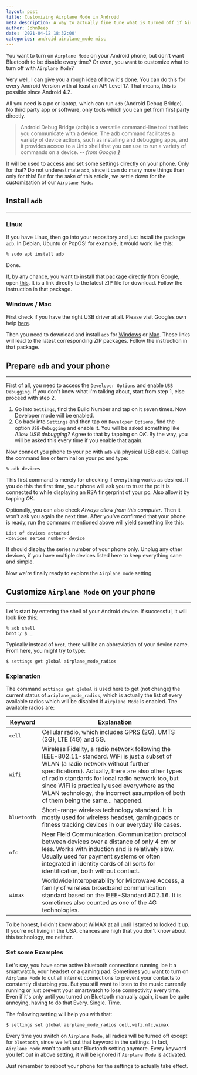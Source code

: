 ```yaml
---
layout: post
title: Customizing Airplane Mode in Android
meta_description: A way to actually fine tune what is turned off if Airplane Mode is activated 
author: JohnDeep
date: '2021-04-12 18:32:00'
categories: android airplane_mode misc
---
```

You want to turn on `Airplane Mode` on your Android phone, but don't want Bluetooth to be disable every time? Or even, you want to customize what to turn off with `Airplane Mode`?

Very well, I can give you a rough idea of how it's done. You can do this for every Android Version with at least an API Level 17. That means, this is possible since Android 4.2.

All you need is a pc or laptop, which can run `adb` (Android Debug Bridge). No third party app or software, only tools which you can get from first party directly.

> Android Debug Bridge (adb) is a versatile command-line tool that lets you communicate with a device. The adb command facilitates a variety of device actions, such as installing and debugging apps, and it provides access to a Unix shell that you can use to run a variety of commands on a device.
> -- <cite>from Google [1]</cite>

[1]: https://developer.android.com/studio/command-line/adb

It will be used to access and set some settings directly on your phone. Only for that? Do not underestimate `adb`, since it can do many more things than only for this! But for the sake of this article, we settle down for the customization of our `Airplane Mode`.

## Install `adb`
---

### Linux

If you have Linux, then go into your repository and just install the package `adb`. In Debian, Ubuntu or PopOS! for example, it would work like this:

```
% sudo apt install adb
```

Done.

If, by any chance, you want to install that package directly from Google, open [this](https://dl.google.com/android/repository/platform-tools-latest-linux.zip). It is a link directly to the latest ZIP file for download. Follow the instruction in that package.

### Windows / Mac

First check if you have the right USB driver at all. Please visit Googles own help [here](https://developer.android.com/studio/run/oem-usb.html).

Then you need to download and install `adb` for [Windows](https://dl.google.com/android/repository/platform-tools-latest-windows.zip) or [Mac](https://dl.google.com/android/repository/platform-tools-latest-darwin.zip). These links will lead to the latest corresponding ZIP packages. Follow the instruction in that package.


## Prepare `adb` and your phone
---

First of all, you need to access the `Developer Options` and enable `USB Debugging`. If you don't know what I'm talking about, start from step 1, else proceed with step 2.

1. Go into `Settings`, find the Build Number and tap on it seven times. Now  Developer mode will be enabled.
2. Go back into `Settings` and then tap on `Developer Options`, find the option `USB-Debugging` and enable it. You will be asked something like _Allow USB debugging?_ Agree to that by tapping on _OK_. By the way, you will be asked this every time if you enable that again.

Now connect you phone to your pc with `adb` via physical USB cable. Call up the command line or terminal on your pc and type:

```
% adb devices
```

This first command is merely for checking if everything works as desired. If you do this the first time, your phone will ask you to trust the pc it is connected to while displaying an RSA fingerprint of your pc. Also allow it by tapping _OK_.

Optionally, you can also check _Always allow from this computer_. Then it won't ask you again the next time. After you've confirmed that your phone is ready, run the command mentioned above will yield something like this:

```
List of devices attached
<devices series number>	device
```

It should display the series number of your phone only. Unplug any other devices, if you have multiple devices listed here to keep everything sane and simple.

Now we're finally ready to explore the `Airplane mode` setting.


## Customize `Airplane Mode` on your phone
---

Let's start by entering the shell of your Android device. If successful, it will look like this:

```
% adb shell
brot:/ $ _
```

Typically instead of `brot`, there will be an abbreviation of your device name. From here, you might try to type:

```
$ settings get global airplane_mode_radios
```

### Explanation

The command `settings get global` is used here to get (not change) the current status of `ariplane_mode_radios`, which is actually the list of every available radios which will be disabled if `Airplane Mode` is enabled. The available radios are:

| Keyword | Explanation |
| ------- | ----------- |
| `cell` | Cellular radio, which includes GPRS (2G), UMTS (3G), LTE (4G) and 5G. |
| `wifi` | Wireless Fidelity, a radio network following the IEEE-802.11-standard. WiFi is just a subset of WLAN (a radio network without further specifications). Actually, there are also other types of radio standards for local radio network too, but since WiFi is practically used everywhere as the WLAN technology, the incorrect assumption of both of them being the same... happened.
| `bluetooth` | Short-range wireless technology standard. It is mostly used for wireless headset, gaming pads or fitness tracking devices in our everyday life cases.
| `nfc` | Near Field Communication. Communication protocol between devices over a distance of only 4 cm or less. Works with induction and is relatively slow. Usually used for payment systems or often integrated in identity cards of all sorts for identification, both without contact.
| `wimax` | Worldwide Interoperability for Microwave Access, a family of wireless broadband communication standard based on the IEEE-Standard 802.16. It is sometimes also counted as one of the 4G technologies.

To be honest, I didn't know about WiMAX at all until I started to looked it up. If you're not living in the USA, chances are high that you don't know about this technology, me neither.

### Set some Examples

Let's say, you have some active bluetooth connections running, be it a smartwatch, your headset or a gaming pad. Sometimes you want to turn on `Airplane Mode` to cut all internet connections to prevent your contacts to constantly disturbing you. But you still want to listen to the music currently running or just prevent your smartwatch to lose connectivity every time. Even if it's only until you turned on Bluetooth manually again, it can be quite annoying, having to do that Every. Single. Time.

The following setting will help you with that:

```
$ settings set global airplane_mode_radios cell,wifi,nfc,wimax
```

Every time you switch on `Airplane Mode`, all radios will be turned off except for `bluetooth`, since we left out that keyword in the settings. In fact, `Airplane Mode` won't touch your Bluetooth setting anymore. Every keyword you left out in above setting, it will be ignored if `Airplane Mode` is activated.

Just remember to reboot your phone for the settings to actually take effect.
